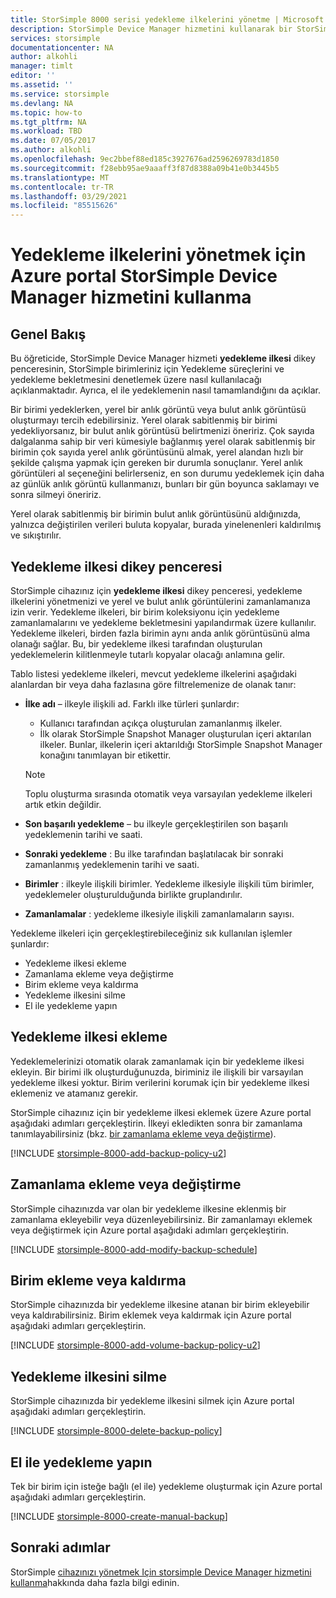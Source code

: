 ```yaml
---
title: StorSimple 8000 serisi yedekleme ilkelerini yönetme | Microsoft Docs
description: StorSimple Device Manager hizmetini kullanarak bir StorSimple 8000 serisi cihazında el ile yedeklemeler, yedekleme zamanlamaları ve yedekleme bekletme oluşturmak ve yönetmek için nasıl kullanabileceğinizi açıklar.
services: storsimple
documentationcenter: NA
author: alkohli
manager: timlt
editor: ''
ms.assetid: ''
ms.service: storsimple
ms.devlang: NA
ms.topic: how-to
ms.tgt_pltfrm: NA
ms.workload: TBD
ms.date: 07/05/2017
ms.author: alkohli
ms.openlocfilehash: 9ec2bbef88ed185c3927676ad2596269783d1850
ms.sourcegitcommit: f28ebb95ae9aaaff3f87d8388a09b41e0b3445b5
ms.translationtype: MT
ms.contentlocale: tr-TR
ms.lasthandoff: 03/29/2021
ms.locfileid: "85515626"
---
```

# <a name="use-the-storsimple-device-manager-service-in-azure-portal-to-manage-backup-policies"></a>Yedekleme ilkelerini yönetmek için Azure portal StorSimple Device Manager hizmetini kullanma


## <a name="overview"></a>Genel Bakış

Bu öğreticide, StorSimple Device Manager hizmeti **yedekleme ilkesi** dikey penceresinin, StorSimple birimleriniz için Yedekleme süreçlerini ve yedekleme bekletmesini denetlemek üzere nasıl kullanılacağı açıklanmaktadır. Ayrıca, el ile yedeklemenin nasıl tamamlandığını da açıklar.

Bir birimi yedeklerken, yerel bir anlık görüntü veya bulut anlık görüntüsü oluşturmayı tercih edebilirsiniz. Yerel olarak sabitlenmiş bir birimi yedekliyorsanız, bir bulut anlık görüntüsü belirtmenizi öneririz. Çok sayıda dalgalanma sahip bir veri kümesiyle bağlanmış yerel olarak sabitlenmiş bir birimin çok sayıda yerel anlık görüntüsünü almak, yerel alandan hızlı bir şekilde çalışma yapmak için gereken bir durumla sonuçlanır. Yerel anlık görüntüleri al seçeneğini belirlerseniz, en son durumu yedeklemek için daha az günlük anlık görüntü kullanmanızı, bunları bir gün boyunca saklamayı ve sonra silmeyi öneririz.

Yerel olarak sabitlenmiş bir birimin bulut anlık görüntüsünü aldığınızda, yalnızca değiştirilen verileri buluta kopyalar, burada yinelenenleri kaldırılmış ve sıkıştırılır.

## <a name="the-backup-policy-blade"></a>Yedekleme ilkesi dikey penceresi

StorSimple cihazınız için **yedekleme ilkesi** dikey penceresi, yedekleme ilkelerini yönetmenizi ve yerel ve bulut anlık görüntülerini zamanlamanıza izin verir. Yedekleme ilkeleri, bir birim koleksiyonu için yedekleme zamanlamalarını ve yedekleme bekletmesini yapılandırmak üzere kullanılır. Yedekleme ilkeleri, birden fazla birimin aynı anda anlık görüntüsünü alma olanağı sağlar. Bu, bir yedekleme ilkesi tarafından oluşturulan yedeklemelerin kilitlenmeyle tutarlı kopyalar olacağı anlamına gelir.

Tablo listesi yedekleme ilkeleri, mevcut yedekleme ilkelerini aşağıdaki alanlardan bir veya daha fazlasına göre filtrelemenize de olanak tanır:

* **İlke adı** – ilkeyle ilişkili ad. Farklı ilke türleri şunlardır:

  * Kullanıcı tarafından açıkça oluşturulan zamanlanmış ilkeler.
  * İlk olarak StorSimple Snapshot Manager oluşturulan içeri aktarılan ilkeler. Bunlar, ilkelerin içeri aktarıldığı StorSimple Snapshot Manager konağını tanımlayan bir etikettir.

  > [!NOTE]
  > Toplu oluşturma sırasında otomatik veya varsayılan yedekleme ilkeleri artık etkin değildir.

* **Son başarılı yedekleme** – bu ilkeyle gerçekleştirilen son başarılı yedeklemenin tarihi ve saati.

* **Sonraki yedekleme** : Bu ilke tarafından başlatılacak bir sonraki zamanlanmış yedeklemenin tarihi ve saati.

* **Birimler** : ilkeyle ilişkili birimler. Yedekleme ilkesiyle ilişkili tüm birimler, yedeklemeler oluşturulduğunda birlikte gruplandırılır.

* **Zamanlamalar** : yedekleme ilkesiyle ilişkili zamanlamaların sayısı.

Yedekleme ilkeleri için gerçekleştirebileceğiniz sık kullanılan işlemler şunlardır:

* Yedekleme ilkesi ekleme
* Zamanlama ekleme veya değiştirme
* Birim ekleme veya kaldırma
* Yedekleme ilkesini silme
* El ile yedekleme yapın

## <a name="add-a-backup-policy"></a>Yedekleme ilkesi ekleme

Yedeklemelerinizi otomatik olarak zamanlamak için bir yedekleme ilkesi ekleyin. Bir birimi ilk oluşturduğunuzda, biriminiz ile ilişkili bir varsayılan yedekleme ilkesi yoktur. Birim verilerini korumak için bir yedekleme ilkesi eklemeniz ve atamanız gerekir.

StorSimple cihazınız için bir yedekleme ilkesi eklemek üzere Azure portal aşağıdaki adımları gerçekleştirin. İlkeyi ekledikten sonra bir zamanlama tanımlayabilirsiniz (bkz. [bir zamanlama ekleme veya değiştirme](#add-or-modify-a-schedule)).

[!INCLUDE [storsimple-8000-add-backup-policy-u2](../../includes/storsimple-8000-add-backup-policy-u2.md)]

## <a name="add-or-modify-a-schedule"></a>Zamanlama ekleme veya değiştirme

StorSimple cihazınızda var olan bir yedekleme ilkesine eklenmiş bir zamanlama ekleyebilir veya düzenleyebilirsiniz. Bir zamanlamayı eklemek veya değiştirmek için Azure portal aşağıdaki adımları gerçekleştirin.

[!INCLUDE [storsimple-8000-add-modify-backup-schedule](../../includes/storsimple-8000-add-modify-backup-schedule-u2.md)]


## <a name="add-or-remove-a-volume"></a>Birim ekleme veya kaldırma

StorSimple cihazınızda bir yedekleme ilkesine atanan bir birim ekleyebilir veya kaldırabilirsiniz. Birim eklemek veya kaldırmak için Azure portal aşağıdaki adımları gerçekleştirin.

[!INCLUDE [storsimple-8000-add-volume-backup-policy-u2](../../includes/storsimple-8000-add-remove-volume-backup-policy-u2.md)]


## <a name="delete-a-backup-policy"></a>Yedekleme ilkesini silme

StorSimple cihazınızda bir yedekleme ilkesini silmek için Azure portal aşağıdaki adımları gerçekleştirin.

[!INCLUDE [storsimple-8000-delete-backup-policy](../../includes/storsimple-8000-delete-backup-policy.md)]

## <a name="take-a-manual-backup"></a>El ile yedekleme yapın

Tek bir birim için isteğe bağlı (el ile) yedekleme oluşturmak için Azure portal aşağıdaki adımları gerçekleştirin.

[!INCLUDE [storsimple-8000-create-manual-backup](../../includes/storsimple-8000-create-manual-backup.md)]

## <a name="next-steps"></a>Sonraki adımlar

StorSimple [cihazınızı yönetmek Için storsimple Device Manager hizmetini kullanma](storsimple-8000-manager-service-administration.md)hakkında daha fazla bilgi edinin.

